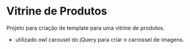 # Vitrine de Produtos
Projeto para criação de template para uma vitrine de produtos.

- utilizado owl carousel do jQuery para criar o carrossel de imagens.
